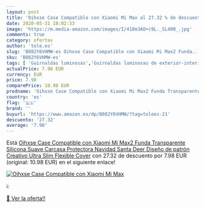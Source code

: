 ```yaml
---
layout: post
title: 'Oihxse Case Compatible con Xiaomi Mi Max al 27.32 % de descuento'
date: 2020-05-31 18:02:33
image: 'https://m.media-amazon.com/images/I/418m3AO+c9L._SL400_.jpg'
comments: true
category: ofertas
author: 'tole.es'
slug: 'B082Y6VHMW-es Oihxse Case Compatible con Xiaomi Mi Max2 Funda...'
sku: 'B082Y6VHMW-es'
tags: [ 'Guirnaldas luminosas','Guirnaldas luminosas de exterior-interior','Guirnaldas luminosas de interior','Iluminación','navidad', ]
actualPrice: 7.98 EUR
currency: EUR
price: 7.98
comparePrice: 10.98 EUR
prodname: 'Oihxse Case Compatible con Xiaomi Mi Max2 Funda Transparente Silicona Suave Carcasa Protectora Navidad Santa Deer Diseño de patrón Creativo Ultra Slim Flexible Cover'
country: 'es'
flag: '🇪🇸'
brand: ''
buyurl: 'https://www.amazon.es/dp/B082Y6VHMW/?tag=tolees-21'
descuento: '27.32'
average: '7.98'
---
```


Está [Oihxse Case Compatible con Xiaomi Mi Max2 Funda Transparente Silicona Suave Carcasa Protectora Navidad Santa Deer Diseño de patrón Creativo Ultra Slim Flexible Cover](https://www.amazon.es/dp/B082Y6VHMW/?tag=tolees-21) con 27.32 de descuento por 7.98 EUR (original: 10.98 EUR) en el siguiente enlace!

[![Oihxse Case Compatible con Xiaomi Mi Max](https://m.media-amazon.com/images/I/418m3AO+c9L._SL400_.jpg)](https://www.amazon.es/dp/B082Y6VHMW/?tag=tolees-21)

ℹ️:


[🛒 Ver la oferta!!](https://www.amazon.es/dp/B082Y6VHMW/?tag=tolees-21)
